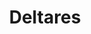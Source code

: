---
schema: default
title: Deltares
description: www.deltares.nl
logo: >-
  https://ncr-web.org/wp-content/uploads/2017/10/FilePane-56f00921ecd4b-300x150.png
---